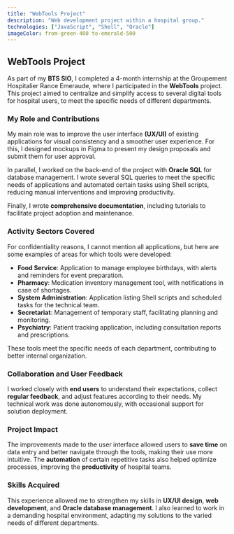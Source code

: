 ```yaml
---
title: "WebTools Project"
description: "Web development project within a hospital group."
technologies: ["JavaScript", "Shell", "Oracle"]
imageColor: from-green-400 to-emerald-500
---
```


## WebTools Project

As part of my **BTS SIO**, I completed a 4-month internship at the Groupement Hospitalier Rance Emeraude, where I participated in the **WebTools** project. This project aimed to centralize and simplify access to several digital tools for hospital users, to meet the specific needs of different departments.

### My Role and Contributions

My main role was to improve the user interface **(UX/UI)** of existing applications for visual consistency and a smoother user experience. For this, I designed mockups in Figma to present my design proposals and submit them for user approval.

In parallel, I worked on the back-end of the project with **Oracle SQL** for database management. I wrote several SQL queries to meet the specific needs of applications and automated certain tasks using Shell scripts, reducing manual interventions and improving productivity.

Finally, I wrote **comprehensive documentation**, including tutorials to facilitate project adoption and maintenance.

### Activity Sectors Covered

For confidentiality reasons, I cannot mention all applications, but here are some examples of areas for which tools were developed:

- **Food Service**: Application to manage employee birthdays, with alerts and reminders for event preparation.
- **Pharmacy**: Medication inventory management tool, with notifications in case of shortages.
- **System Administration**: Application listing Shell scripts and scheduled tasks for the technical team.
- **Secretariat**: Management of temporary staff, facilitating planning and monitoring.
- **Psychiatry**: Patient tracking application, including consultation reports and prescriptions.

These tools meet the specific needs of each department, contributing to better internal organization.

### Collaboration and User Feedback

I worked closely with **end users** to understand their expectations, collect **regular feedback**, and adjust features according to their needs. My technical work was done autonomously, with occasional support for solution deployment.

### Project Impact

The improvements made to the user interface allowed users to **save time** on data entry and better navigate through the tools, making their use more intuitive. The **automation** of certain repetitive tasks also helped optimize processes, improving the **productivity** of hospital teams.

### Skills Acquired

This experience allowed me to strengthen my skills in **UX/UI design**, **web development**, and **Oracle database management**. I also learned to work in a demanding hospital environment, adapting my solutions to the varied needs of different departments.
